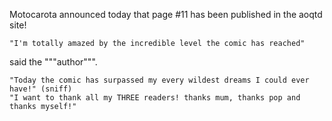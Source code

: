 Motocarota announced today that page #11 has been published in the aoqtd site!
```
"I'm totally amazed by the incredible level the comic has reached"
```
said the """author""".
```
"Today the comic has surpassed my every wildest dreams I could ever have!" (sniff)
"I want to thank all my THREE readers! thanks mum, thanks pop and thanks myself!"
```
